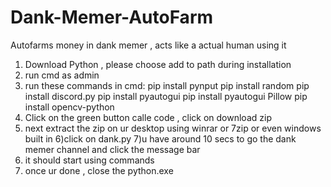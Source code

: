 # Dank-Memer-AutoFarm
Autofarms money in dank memer , acts like a actual human using it

1) Download Python , please choose add to path during installation
2) run cmd as admin
3) run these commands in cmd:
pip install pynput 
pip install random 
pip install discord.py
pip install pyautogui
pip install pyautogui Pillow
pip install opencv-python
4) Click on the green button calle code , click on download zip 
5) next extract the zip on ur desktop using winrar or 7zip or even windows built in 
6)click on dank.py 
7)u have around 10 secs to go the dank memer channel and click the message bar 
8) it should start using commands
9) once ur done , close the python.exe 

